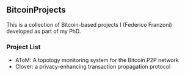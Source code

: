 ## BitcoinProjects

This is a collection of Bitcoin-based projects I (Federico Franzoni)
developed as part of my PhD.

### Project List
- AToM: A topology monitoring system for the Bitcoin P2P network
- Clover: a privacy-enhancing transaction propagation protocol


<!-- This is a comment

**Here are some ideas to get you started:**

🙋‍♀️ A short introduction - what is your organization all about?
🌈 Contribution guidelines - how can the community get involved?
👩‍💻 Useful resources - where can the community find your docs? Is there anything else the community should know?
🍿 Fun facts - what does your team eat for breakfast?
🧙 Remember, you can do mighty things with the power of [Markdown](https://docs.github.com/github/writing-on-github/getting-started-with-writing-and-formatting-on-github/basic-writing-and-formatting-syntax)
-->

